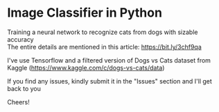 # Image Classifier in Python

Training a neural network to recognize cats from dogs with sizable accuracy \
The entire details are mentioned in this article: https://bit.ly/3chf9qa


I've use Tensorflow and a filtered version of Dogs vs Cats dataset from Kaggle (https://www.kaggle.com/c/dogs-vs-cats/data)


If you find any issues, kindly submit it in the "Issues" section and I'll get back to you

Cheers!
